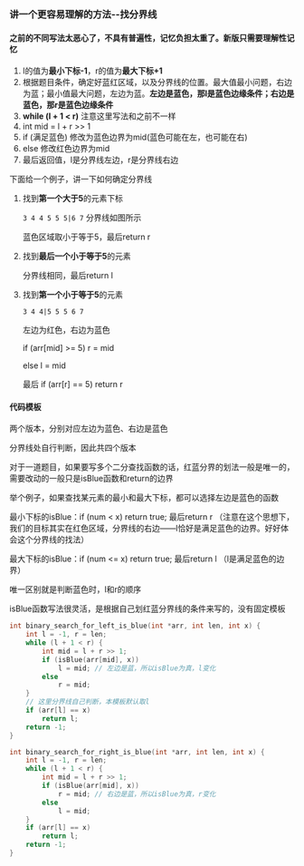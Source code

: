 ### 讲一个更容易理解的方法--找分界线
#### 之前的不同写法太恶心了，不具有普遍性，记忆负担太重了。新版只需要理解性记忆
1. l的值为**最小下标-1**，r的值为**最大下标+1**
2. 根据题目条件，确定好蓝红区域，以及分界线的位置。最大值最小问题，右边为蓝；最小值最大问题，左边为蓝。**左边是蓝色，那l是蓝色边缘条件；右边是蓝色，那r是蓝色边缘条件**
3. **while (l + 1 < r)** 注意这里写法和之前不一样
4. int mid = l + r >> 1
5. if (满足蓝色) 修改为蓝色边界为mid(蓝色可能在左，也可能在右)
6. else 修改红色边界为mid
7. 最后返回值，l是分界线左边，r是分界线右边



下面给一个例子，讲一下如何确定分界线

1. 找到**第一个大于5**的元素下标

   `3 4 4 5 5 5|6 7`
   分界线如图所示

   蓝色区域取小于等于5，最后return r

2. 找到**最后一个小于等于5**的元素

   分界线相同，最后return l

3. 找到**第一个小于等于5**的元素

   `3 4 4|5 5 5 6 7`

   左边为红色，右边为蓝色

   if (arr[mid] >= 5) r = mid

   else l = mid

   最后 if (arr[r] == 5) return r



#### 代码模板

两个版本，分别对应左边为蓝色、右边是蓝色

分界线处自行判断，因此共四个版本

对于一道题目，如果要写多个二分查找函数的话，红蓝分界的划法一般是唯一的，需要改动的一般只是isBlue函数和return的边界

举个例子，如果查找某元素的最小和最大下标，都可以选择左边是蓝色的函数

最小下标的isBlue：if (num < x) return true; 最后return r （注意在这个思想下，我们的目标其实在红色区域，分界线的右边——l恰好是满足蓝色的边界。好好体会这个分界线的找法）

最大下标的isBlue：if (num <= x) return true; 最后return l （l是满足蓝色的边界）

唯一区别就是判断蓝色时，l和r的顺序

isBlue函数写法很灵活，是根据自己划红蓝分界线的条件来写的，没有固定模板

```c++
int binary_search_for_left_is_blue(int *arr, int len, int x) {
    int l = -1, r = len;
    while (l + 1 < r) {
        int mid = l + r >> 1;
        if (isBlue(arr[mid], x))
            l = mid; // 左边是蓝，所以isBlue为真，l变化
        else
            r = mid;
    }
    // 这里分界线自己判断，本模板默认取l
    if (arr[l] == x)
        return l;
    return -1;
}

int binary_search_for_right_is_blue(int *arr, int len, int x) {
    int l = -1, r = len;
    while (l + 1 < r) {
        int mid = l + r >> 1;
        if (isBlue(arr[mid], x))
            r = mid; // 右边是蓝，所以isBlue为真，r变化
        else
            l = mid;
	}
    if (arr[l] == x)
        return l;
    return -1;
}
```

